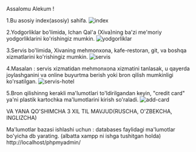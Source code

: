 Assalomu Alekum !

1.Bu asosiy index(asosiy) sahifa.
![index](https://github.com/XAYTIMETOV/GitHub-WEB/assets/127207945/665078d4-ffde-4be6-96c8-922053cdc8a3)

2.Yodgorliklar bo'limida, Ichan Qal'a (Xiva)ning ba'zi me'moriy yodgorliklarini ko'rishingiz mumkin.
![yodgorliklar](https://github.com/XAYTIMETOV/GitHub-WEB/assets/127207945/ed8cf7ca-e54f-466d-af70-ad68d9accf6b)

3.Servis bo'limida, Xivaning mehmonxona, kafe-restoran, git, va boshqa xizmatlarini ko'rishingiz mumkin.
![servis](https://github.com/XAYTIMETOV/GitHub-WEB/assets/127207945/5b1ecc45-d32e-4b4a-a82f-311a45b3c112)

4.Masalan : servis xizmatidan mehmonxona xizmatini tanlasak, u qayerda joylashganini va online buyurtma berish yoki bron qilish mumkinligi ko'rsatilgan.
![servis-hotel](https://github.com/XAYTIMETOV/GitHub-WEB/assets/127207945/2a95b3e1-9d2a-4db8-88b2-c42dca32c702)

5.Bron qilishinng kerakli ma'lumotlari to'ldirilgandan keyin, "credit card" ya'ni plastik kartochka ma'lumotlarini kirish so'raladi.
![add-card](https://github.com/XAYTIMETOV/GitHub-WEB/assets/127207945/b2bf0698-6e99-4372-952c-46ccca9fd8d1)


VA YANA QO'SHIMCHA 3 XIL TIL MAVJUD(RUSCHA, O'ZBEKCHA, INGLIZCHA)

Ma'lumotlar bazasi ishlashi uchun : databases faylidagi ma'lumotlar bo'yicha db yarating. (albatta xampp ni ishga tushitgan holda) 
http://localhost/phpmyadmin/

